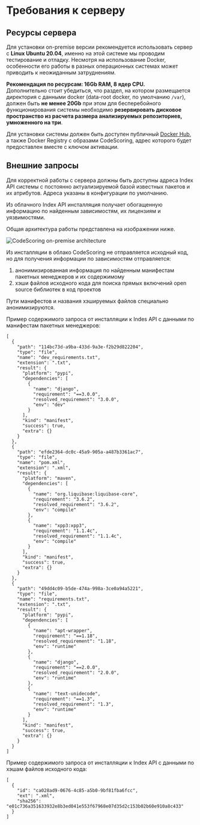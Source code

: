 # Требования к серверу

## Ресурсы сервера

Для установки on-premise версии рекомендуется использовать сервер с **Linux Ubuntu 20.04**, именно на этой системе мы проводим тестирование и отладку. Несмотря на использование Docker, особенности его работы в разных операционных системах может приводить к неожиданным затруднениям.

**Рекомендация по ресурсам: 16Gb RAM, 8 ядер CPU.**   
Дополнительно стоит убедиться, что раздел, на котором размещается директория с данными docker (data-root docker, по умолчанию `/var`), должен быть **не менее 20Gb** при этом для бесперебойного функционирования системы необходимо **резервировать дисковое пространство из расчета размера анализируемых репозиториев, умноженного на три**.

Для установки системы должен быть доступен публичный [Docker Hub](https://hub.docker.com/), а также Docker Registry с образами CodeScoring, адрес которого будет предоставлен вместе с ключом активации.

## Внешние запросы

Для корректной работы с сервера должны быть доступны адреса Index API системы с постоянно актуализируемой базой известных пакетов и их атрибутов. Адреса указаны в конфигурации по умолчанию.

Из облачного Index API инсталляция получает обогащенную информацию по найденным зависимостям, их лицензиям и уязвимостями.

Общая архитектура работы представлена на изображении ниже.

![CodeScoring on-premise architecture](/assets/img/on-premise-architechture.png)

Из инсталляции в облако CodeScoring не отправляется исходный код, но для получения информации по зависимостям отправляется:

1. анонимизированная информация по найденным манифестам пакетных менеджеров и их содержимому
2. хэши файлов исходного кода для поиска прямых включений open source библиотек в код проектов

Пути манифестов и названия хэшируемых файлов специально анонимизируются.

Пример содержимого запроса от инсталляции к Indes API с данными по манифестам пакетных менеджеров:


```
[
  {
    "path": "114bc73d-a9ba-433d-9a3e-f2b29d822204",
    "type": "file",
    "name": "dev_requirements.txt",
    "extension": ".txt",
    "result": {
      "platform": "pypi",
      "dependencies": [
        {
          "name": "django",
          "requirement": "==3.0.0",
          "resolved_requirement": "3.0.0",
          "env": "dev"
        }
      ],
      "kind": "manifest",
      "success": true,
      "extra": {}
    }
  },
  {
    "path": "efde2364-dc0c-45a9-905a-a487b3361ac7",
    "type": "file",
    "name": "pom.xml",
    "extension": ".xml",
    "result": {
      "platform": "maven",
      "dependencies": [
        {
          "name": "org.liquibase:liquibase-core",
          "requirement": "3.6.2",
          "resolved_requirement": "3.6.2",
          "env": "compile"
        },
        {
          "name": "xpp3:xpp3",
          "requirement": "1.1.4c",
          "resolved_requirement": "1.1.4c",
          "env": "compile"
        }
      ],
      "kind": "manifest",
      "success": true,
      "extra": {}
    }
  },
  {
    "path": "49dd4c09-b5de-474a-998a-3ce0a94a5221",
    "type": "file",
    "name": "requirements.txt",
    "extension": ".txt",
    "result": {
      "platform": "pypi",
      "dependencies": [
        {
          "name": "apt-wrapper",
          "requirement": "==1.18",
          "resolved_requirement": "1.18",
          "env": "runtime"
        },
        {
          "name": "django",
          "requirement": "==2.0.0",
          "resolved_requirement": "2.0.0",
          "env": "runtime"
        },
        {
          "name": "text-unidecode",
          "requirement": "==1.3",
          "resolved_requirement": "1.3",
          "env": "runtime"
        }
      ],
      "kind": "manifest",
      "success": true,
      "extra": {}
    }
  }
]
```

Пример содержимого запроса от инсталляции к Index API с данными по хэшам файлов исходного кода:


```
[
  {
    "id": "ca028ad9-0676-4c85-a5b0-9bf81fba6fcc",
    "ext": ".xml",
    "sha256": "e01c736a351633932e8b3ed041e553f67968e07d35d2c153b02b60e910a8c433"
  }
]
```

